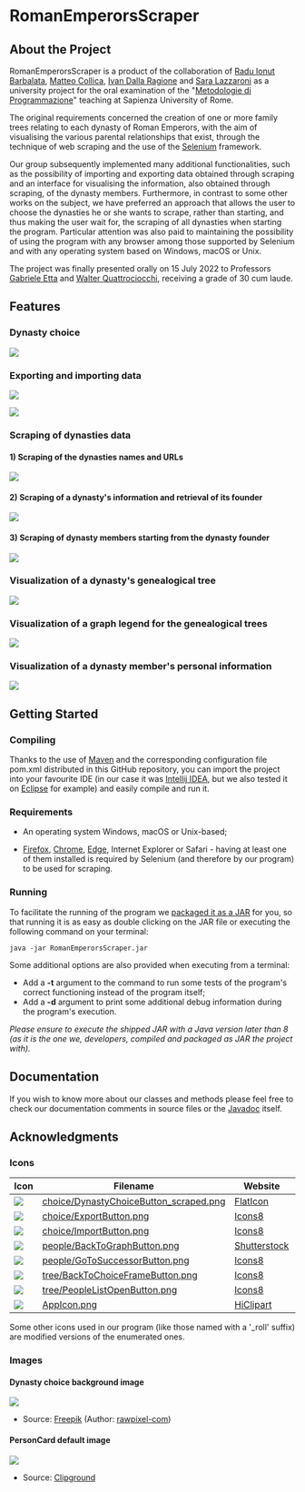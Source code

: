 # RomanEmperorsScraper

## About the Project

RomanEmperorsScraper is a product of the collaboration of [Radu Ionut Barbalata](https://github.com/i0nut02/), [Matteo Collica](https://github.com/matypist/), [Ivan Dalla Ragione](https://github.com/Ivanettoss/) and [Sara Lazzaroni](https://github.com/saralazza/) as a university project for the oral examination of the "[Metodologie di Programmazione](https://corsidilaurea.uniroma1.it/it/view-course-details/2021/29923/20210916103754/ad1151e3-90e5-4009-801c-8d867e9dc12f/68651d4a-a4bd-430f-a2c9-0627c5463bf7/0fa6b253-7608-4a35-9065-0c61929ea3a5/4c972aa5-ec0a-4b9d-8208-917d257aa78a)" teaching at Sapienza University of Rome.

The original requirements concerned the creation of one or more family trees relating to each dynasty of Roman Emperors, with the aim of visualising the various parental relationships that exist, through the technique of web scraping and the use of the [Selenium](https://www.selenium.dev/) framework.

Our group subsequently implemented many additional functionalities, such as the possibility of importing and exporting data obtained through scraping and an interface for visualising the information, also obtained through scraping, of the dynasty members. Furthermore, in contrast to some other works on the subject, we have preferred an approach that allows the user to choose the dynasties he or she wants to scrape, rather than starting, and thus making the user wait for, the scraping of all dynasties when starting the program. Particular attention was also paid to maintaining the possibility of using the program with any browser among those supported by Selenium and with any operating system based on Windows, macOS or Unix.

The project was finally presented orally on 15 July 2022 to Professors [Gabriele Etta](https://research.uniroma1.it/researcher/663eaa627732b762ffb27f464fbb77da63a5bae2f887e36c98aeaa42) and [Walter Quattrociocchi](https://corsidilaurea.uniroma1.it/user/37050), receiving a grade of 30 cum laude.

## Features

### Dynasty choice
![](.github/screenshots/Dynasty_choice.jpg)

### Exporting and importing data
![](.github/screenshots/Exporting.png)

![](.github/screenshots/Importing.png)

### Scraping of dynasties data

#### 1) Scraping of the dynasties names and URLs

![](.github/screenshots/Scraping_1.png)

#### 2) Scraping of a dynasty's information and retrieval of its founder

![](.github/screenshots/Scraping_2.png)

#### 3) Scraping of dynasty members starting from the dynasty founder

![](.github/screenshots/Scraping_3.png)

### Visualization of a dynasty's genealogical tree
![](.github/screenshots/Dynasty_tree.png)

### Visualization of a graph legend for the genealogical trees
![](.github/screenshots/Dynasty_tree_legend.png)

### Visualization of a dynasty member's personal information
![](.github/screenshots/Dynasty_member.png)

## Getting Started

### Compiling

Thanks to the use of [Maven](https://maven.apache.org/) and the corresponding configuration file pom.xml distributed in this GitHub repository, you can import the project into your favourite IDE (in our case it was [Intellij IDEA](https://www.jetbrains.com/idea/), but we also tested it on [Eclipse](https://eclipseide.org/release/) for example) and easily compile and run it.

### Requirements

* An operating system Windows, macOS or Unix-based;

* [Firefox](https://www.mozilla.org/it/firefox/new/), [Chrome](https://www.google.it/chrome/index.html), [Edge](https://www.microsoft.com/it-it/edge), Internet Explorer or Safari - having at least one of them installed is required by Selenium (and therefore by our program) to be used for scraping.

### Running

To facilitate the running of the program we [packaged it as a JAR](https://github.com/matypist/RomanEmperorsScraper/releases/latest/) for you, so that running it is as easy as double clicking on the JAR file or executing the following command on your terminal:
```
java -jar RomanEmperorsScraper.jar
```

Some additional options are also provided when executing from a terminal:
* Add a **-t** argument to the command to run some tests of the program's correct functioning instead of the program itself;
* Add a **-d** argument to print some additional debug information during the program's execution.

*Please ensure to execute the shipped JAR with a Java version later than 8 (as it is the one we, developers, compiled and packaged as JAR the project with).*

## Documentation

If you wish to know more about our classes and methods please feel free to check our documentation comments in source files or the [Javadoc](https://matypist.github.io/RomanEmperorsScraper/) itself.

## Acknowledgments

### Icons

| Icon                                                                                  | Filename                                                                                                                   | Website                                         | Author                                                             |
|---------------------------------------------------------------------------------------|----------------------------------------------------------------------------------------------------------------------------|-------------------------------------------------|--------------------------------------------------------------------|
| ![](src/main/resources/resources/images/icons/choice/DynastyChoiceButton_scraped.png) | [choice/DynastyChoiceButton_scraped.png](src/main/resources/resources/images/icons/choice/DynastyChoiceButton_scraped.png) | [FlatIcon](https://www.flaticon.com/)           | [Freepik](https://www.flaticon.com/authors/freepik)                |
| ![](src/main/resources/resources/images/icons/choice/ExportButton.png)                | [choice/ExportButton.png](src/main/resources/resources/images/icons/choice/ExportButton.png)                               | [Icons8](https://icons8.com/)                   | [xnimrodx](https://icons8.com/icons/authors/3ayxolOIttPV/xnimrodx) |
| ![](src/main/resources/resources/images/icons/choice/ImportButton.png)                | [choice/ImportButton.png](src/main/resources/resources/images/icons/choice/ImportButton.png)                               | [Icons8](https://icons8.com/)                   | [xnimrodx](https://icons8.com/icons/authors/3ayxolOIttPV/xnimrodx) |
| ![](src/main/resources/resources/images/icons/people/BackToGraphButton.png)           | [people/BackToGraphButton.png](src/main/resources/resources/images/icons/people/BackToGraphButton.png)                     | [Shutterstock](https://www.shutterstock.com/it) | [vectorwin](https://www.shutterstock.com/it/g/vectorwin)           |
| ![](src/main/resources/resources/images/icons/people/GoToSuccessorButton.png)         | [people/GoToSuccessorButton.png](src/main/resources/resources/images/icons/people/GoToSuccessorButton.png)                 | [Icons8](https://icons8.com/)                   | [Icons8](https://icons8.com/about)                                 |
| ![](src/main/resources/resources/images/icons/tree/BackToChoiceFrameButton.png)       | [tree/BackToChoiceFrameButton.png](src/main/resources/resources/images/icons/tree/BackToChoiceFrameButton.png)             | [Icons8](https://icons8.com/)                   | [Icons8](https://icons8.com/about)                                 |
| ![](src/main/resources/resources/images/icons/tree/PeopleListOpenButton.png)          | [tree/PeopleListOpenButton.png](src/main/resources/resources/images/icons/tree/PeopleListOpenButton.png)                   | [Icons8](https://icons8.com/)                   | [Icons8](https://icons8.com/about)                                 |
| ![](.github/AppIcon.png)                                                              | [AppIcon.png](src/main/resources/resources/images/icons/AppIcon.png)                                                       | [HiClipart](https://www.hiclipart.com/)         |                                                                    |

Some other icons used in our program (like those named with a '_roll' suffix) are modified versions of the enumerated ones.

### Images

#### Dynasty choice background image
![](src/main/resources/resources/images/DynastyChoiceFrame_bgImage.jpeg)
* Source: [Freepik](https://www.freepik.com/free-photo/close-up-white-marble-texture-background_3472378.htm) (Author: [rawpixel-com](https://www.freepik.com/author/rawpixel-com))


#### PersonCard default image
![](.github/PersonCard_defaultImage.png)
* Source: [Clipground](https://clipground.com/spqr-clipart.html)

